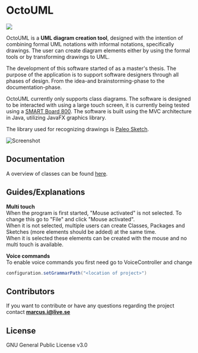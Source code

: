 # OctoUML

![](https://media.giphy.com/media/l0HlPT6pjpTBLxBVm/giphy.gif)

OctoUML is a **UML diagram creation tool**, designed with the intention of combining formal UML notations with informal notations, specifically drawings. The user can create diagram elements either by using the formal tools or by transforming drawings to UML. 


The development of this software started of as a master's thesis. The purpose of the application is to support software designers through all phases of design. From the idea-and brainstorming-phase to the documentation-phase.

OctoUML currently only supports class diagrams. The software is designed to be interacted with using a large touch screen, it is currently being tested using a [SMART Board 800](https://education.smarttech.com/sv-se/products/smart-board-800).
The software is built using the MVC architecture in Java, utilizing JavaFX graphics library.

The library used for recognizing drawings is [Paleo Sketch](http://srl-mechanix.appspot.com/).

![](http://i68.tinypic.com/2ryt0kw.jpg "Screenshot")

## Documentation
A overview of classes can be found [here](https://ibb.co/iShvq7).

## Guides/Explanations
**Multi touch**  
When the program is first started, "Mouse activated" is not selected. To change this go to "File" and click "Mouse activated".  
When it is not selected, multiple users can create Classes, Packages and Sketches (more elements should be added) at the same time.  
When it is selected these elements can be created with the mouse and no multi touch is available.  

**Voice commands**  
To enable voice commands you first need go to VoiceController and change
```java
configuration.setGrammarPath("<location of project>")
```

## Contributors

If you want to contribute or have any questions regarding the project contact **marcus.i@live.se**

## License

GNU General Public License v3.0
